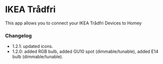 # IKEA Trådfri

This app allows you to connect your IKEA Trådfri Devices to Homey

### Changelog

* 1.2.1: updated icons.
* 1.2.0: added RGB bulb, added GU10 spot (dimmable/tunable), added E14 bulb (dimmable/tunable).